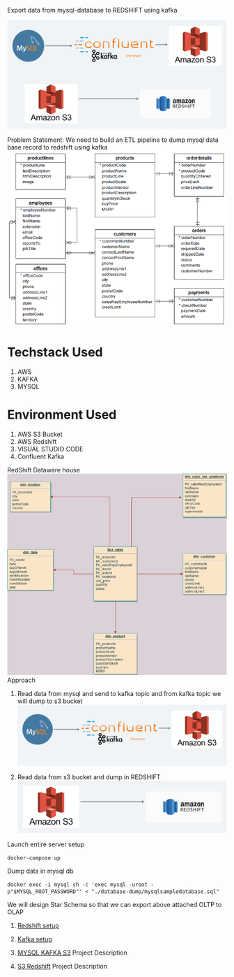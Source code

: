 Export data from mysql-database to REDSHIFT using kafka

![Data flow diagram](./diagrams/dataflow-diagram.png)

Problem Statement:
We need to build an ETL pipeline to dump mysql data base record to redshift using kafka
![MY SQL DATABASE](./diagrams/mysql-oltp-database.png)

# Techstack Used
1. AWS
2. KAFKA
3. MYSQL

# Environment Used
 1. AWS S3 Bucket
 2. AWS Redshift
 3. VISUAL STUDIO CODE
 4. Confluent Kafka


RedShift Dataware house
![Red Shift](./diagrams/redshift-olap-diagram.png)
Approach
1. Read data from mysql and  send to kafka topic and from kafka topic we will dump to s3 bucket
![mysql-kafka-s3](./diagrams/mysql-kafka-s3.png)

2. Read data from s3 bucket and dump in REDSHIFT
![s3-redshift](./diagrams/s3-redshift.png)

Launch entire server setup
```
docker-compose up
```

Dump data in mysql db
```
docker exec -i mysql sh -c 'exec mysql -uroot -p"$MYSQL_ROOT_PASSWORD"' < "./database-dump/mysqlsampledatabase.sql"
```



We will design Star Schema so that we can export above attached OLTP to OLAP

1. [Redshift setup](doc/REDSHIFT.md)
2. [Kafka setup](doc/CONFLUENT_KAFKA.md)

1. [MYSQL KAFKA S3](./mysql-kafka-s3/README.md) Project Description
2. [S3 Redshift](./kafka-redshift/README.md) Project Description


